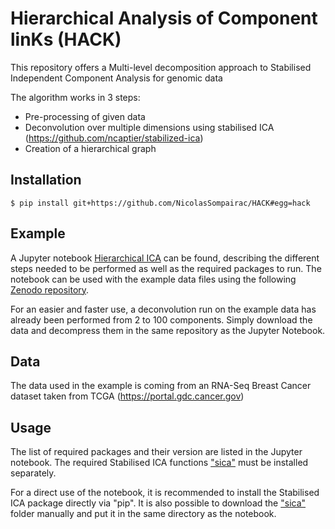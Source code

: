 # Hierarchical Analysis of Component linKs (HACK)
This repository offers a Multi-level decomposition approach to Stabilised Independent Component Analysis for genomic data

The algorithm works in 3 steps:
* Pre-processing of given data
* Deconvolution over multiple dimensions using stabilised ICA (https://github.com/ncaptier/stabilized-ica)
* Creation of a hierarchical graph

## Installation

```
$ pip install git+https://github.com/NicolasSompairac/HACK#egg=hack
```

## Example

A Jupyter notebook [Hierarchical ICA](Hierarchical_ICA.ipynb) can be found, describing the different steps needed to be performed as well as the required packages to run.
The notebook can be used with the example data files using the following [Zenodo repository](https://zenodo.org/record/4720408).

For an easier and faster use, a deconvolution run on the example data has already been performed from 2 to 100 components.
Simply download the data and decompress them in the same repository as the Jupyter Notebook.

## Data

The data used in the example is coming from an RNA-Seq Breast Cancer dataset taken from TCGA (https://portal.gdc.cancer.gov)

## Usage

The list of required packages and their version are listed in the Jupyter notebook. The required Stabilised ICA functions ["sica"](https://github.com/ncaptier/stabilized-ica/tree/master/sica) must be installed separately.

For a direct use of the notebook, it is recommended to install the Stabilised ICA package directly via "pip".
It is also possible to download the ["sica"](https://github.com/ncaptier/stabilized-ica/tree/master/sica) folder manually and put it in the same directory as the notebook.
